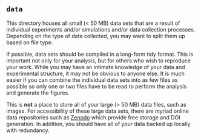 ## `data`

This directory houses all small (< 50 MB) data sets that are a result of individual experiments and/or simulations and/or data collection processes. Depending on the type of data collected, you may want to split them up based on file type.

If possible, data sets should be compiled in a long-form tidy format. This is important not only for your analysis, but for others who wish to reproduce your work. While you may have an intimate knowledge of your data and experimental structure, it may not be obvious to anyone else. It is much easier if you can combine the individual data sets into as few files as possible so only one or two files have to be read to perform the analysis and generate the figures. 

This is **not** a place to store all of your large (> 50 MB) data files, such as images. For accessibility of these large data sets, there are myriad online data repositories such as [Zenodo](https://zenodo.org) which provide free storage and DOI generation. In addition, you should have all of your data backed up locally with redundancy.